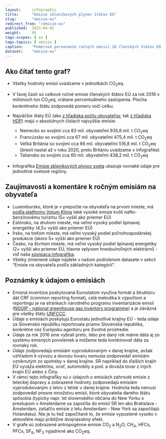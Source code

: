 ```yaml
---
layout:     infographic
title:      "Emisie skleníkových plynov štátov EÚ"
slug:       "emisie-eu"
redirect_from: "/emisie-eu"
published:  2021-04-01
weight:     95
tags-scopes: [ eu ]
tags-topics: [ emisie ]
caption:    "Pomerové porovnanie ročných emisií 28 členských štátov EÚ a prepočet na obyvateľa."
dataset:    "emisie-eu"
---
```


## Ako čítať tento graf?

* Všetky hodnoty emisií uvádzame v jednotkách <glossary id="co2eq">CO<sub>2</sub>eq</glossary>.
* V ľavej časti sú celkové ročné emisie členských štátov EÚ za rok 2016 v miliónoch ton CO<sub>2</sub>eq, vrátane percentuálneho zastúpenia. Plocha konkrétneho štátu zodpovedá pomeru voči celku.
* Najväčšie štáty EÚ (ako [z hľadiska počtu obyvateľov](https://en.wikipedia.org/wiki/List_of_European_Union_member_states_by_population), tak [z hľadiska HDP](https://en.wikipedia.org/wiki/List_of_sovereign_states_in_Europe_by_GDP_(nominal))) majú v absolútnych číslach najvyššie emisie:
  * Nemecko so svojimi cca 83 mil. obyvateľmi 935,8 mil. t CO<sub>2</sub>eq
  * Francúzsko so svojimi cca 67 mil. obyvateľmi 475,4 mil. t CO<sub>2</sub>eq
  * Veľká Británia so svojimi cca 66 mil. obyvateľmi 516,8 mil. t CO<sub>2</sub>eq (brexit nastal až v roku 2020, preto Britániu uvádzame v infografike)
  * Taliansko so svojimi cca 60 mil. obyvateľmi 438,2 mil. t CO<sub>2</sub>eq

* Infografika [Emisie skleníkových plynov sveta](/infografiky/emisie-svet) ukazuje rovnaké údaje pre jednotlivé svetové regióny.

## Zaujímavosti a komentáre k ročným emisiám na obyvateľa

* Luxembursko, ktoré je v prepočte na obyvateľa na prvom mieste, má [podľa platformy Votum Klima](https://today.rtl.lu/news/luxembourg/a/1184731.html) také vysoké emisie kvôli nafto-benzínovému turizmu (5× vyšší ako priemer EÚ)
* Estónsko, na druhom mieste, má veľmi vysoký podiel špinavej energetiky (4,5× vyšší ako priemer EÚ)
* Írsko, na treťom mieste, má veľmi vysoký podiel poľnohospodárskej produkcie (skoro 5× vyšší ako priemer EÚ)
* Česko, na štvrtom mieste, má veľmi vysoký podiel špinavej energetiky (2× vyšší ako priemer EÚ, hlavne vplyvom hnedouhoľných elektrární) - viď naša [súvisiaca infografika](https://faktaoklimatu.cz/infografiky/emise-cr-detail).
* Všetky zmienené údaje nájdete v našom podrobnom datasete v sekcii “Emisie na obyvateľa podľa základných kategórií”.

## Poznámky k údajom o emisiách

* Emisná inventúra poskytovaná Eurostatom využíva formát a štruktúru dát CRF (common reporting format), celá metodika k výpočtom a reportingu je na stránkach národného programu inventarizácie emisií ([NGGIP - national greenhouse gas inventory programme](https://www.ipcc-nggip.iges.or.jp/)) a je záväzná pre všetky štáty [UNFCCC](https://cs.wikipedia.org/wiki/R%C3%A1mcov%C3%A1_%C3%BAmluva_OSN_o_zm%C4%9Bn%C4%9B_klimatu).
* Údaje o emisiách poskytujú Eurostatu jednotlivé krajiny EÚ - teda údaje za Slovenskú republiku reportovala priamo Slovenská republika, konkrétne cez Európsku agentúru pre životné prostredie.
* Údaje za rok 2016 sme vybrali preto, lebo pre daný rok máme dáta aj zo systému emisných povoleniek a môžeme teda kombinovať dáta za rovnaký rok.
* Údaje zodpovedajú emisiám vyprodukovaným v danej krajine, avšak vzhľadom k vývozu a dovozu tovaru nemusia zodpovedať emisiám vzniknutým zo spotreby v danej krajine. SR napríklad do ďalších krajín EÚ vyváža elektrinu, oceľ, automobily a pod. a dováža tovar z iných krajín EÚ alebo z Číny.
* V rámci tejto infografiky sú v údajoch o emisiách zahrnuté emisie z leteckej dopravy a zobrazené hodnoty zodpovedajú emisiám vyprodukovaným z letov z letísk v danej krajine. Hodnota teda nemusí zodpovedať presne množstvu emisií, ktoré obyvatelia daného štátu spôsobia (typicky napr. let slovenského občana do New Yorku s prestupom v Amsterdame sa započíta do emisií SR len ako Bratislava - Amsterdam, zatiaľčo emisie z letu Amsterdam - New York sa započítajú Holandsku). Nie je tu tiež započítané to, že emisie vypustené vysoko v atmosfére majú približne dvojnásobný efekt.
* V grafe sú zobrazené <glossary id="antropogennisklenikoveplyny">antropogénne emisie</glossary> CO<sub>2</sub> a N<sub>2</sub>O, CH<sub>4</sub>, HFCs, PFCs, SF<sub>6</sub>, NF<sub>3</sub> vyjadrené ako <glossary id="co2eq">CO<sub>2</sub>eq</glossary>.
